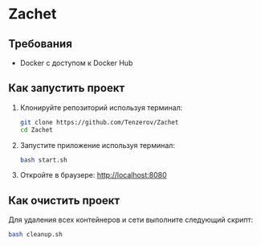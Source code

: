 # Zachet
## Требования
- Docker с доступом к Docker Hub
## Как запустить проект
1. Клонируйте репозиторий используя терминал:

    ```bash
    git clone https://github.com/Tenzerov/Zachet
    cd Zachet
    ```

2. Запустите приложение используя терминал:

    ```bash
    bash start.sh
    ```

3. Откройте в браузере: [http://localhost:8080](http://localhost:8080)

## Как очистить проект

Для удаления всех контейнеров и сети выполните следующий скрипт:

```bash
bash cleanup.sh
